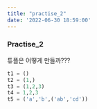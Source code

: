 ```yaml
---
title: "practise_2"
date: '2022-06-30 18:59:00'
---
```




### Practise_2 ###

튜플은 어떻게 만들까???


```python
t1 = ()
t2 = (1,)
t3 = (1,2,3)
t4 = 1,2,3
t5 = ('a','b',('ab','cd'))
```
